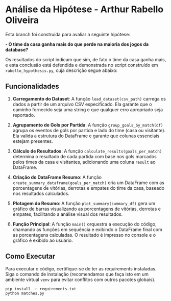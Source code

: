 # Análise da Hipótese - Arthur Rabello Oliveira

Esta branch foi construída para avaliar a seguinte hipótese:

**- O time da casa ganha mais do que perde na maioria dos jogos da database?**

Os resultados do script indicam que sim, de fato o time da casa ganha mais, e esta conclusão está defendida e demonstrada no script construído em `rabello_hypothesis.py`, cuja descrição segue abaixo:

## Funcionalidades

1. **Carregamento do Dataset**: A função `load_dataset(csv_path)` carrega os dados a partir de um arquivo CSV especificado. Ela garante que o caminho fornecido seja uma string e que qualquer erro apropriado seja reportado.

2. **Agrupamento de Gols por Partida**: A função `group_goals_by_match(df)` agrupa os eventos de gols por partida e lado do time (casa ou visitante). Ela valida a estrutura do DataFrame e garante que colunas essenciais estejam presentes.

3. **Cálculo de Resultados**: A função `calculate_results(goals_per_match)` determina o resultado de cada partida com base nos gols marcados pelos times da casa e visitantes, adicionando uma coluna `result` ao DataFrame.

4. **Criação do DataFrame Resumo**: A função `create_summary_dataframe(goals_per_match)` cria um DataFrame com as porcentagens de vitórias, derrotas e empates do time da casa, baseado nos resultados calculados.

5. **Plotagem do Resumo**: A função `plot_summary(summary_df)` gera um gráfico de barras visualizando as porcentagens de vitórias, derrotas e empates, facilitando a análise visual dos resultados.

6. **Função Principal**: A função `main()` orquestra a execução do código, chamando as funções em sequência e exibindo o DataFrame final com as porcentagens calculadas. O resultado é impresso no console e o gráfico é exibido ao usuário.

## Como Executar

Para executar o código, certifique-se de ter as requirements instaladas. Siga o comando de instalação (recomendamos que faça isto em um ambiente virtual `venv` para evitar conflitos com outros pacotes globais).

```bash
pip install -r requirements.txt
python matches.py
